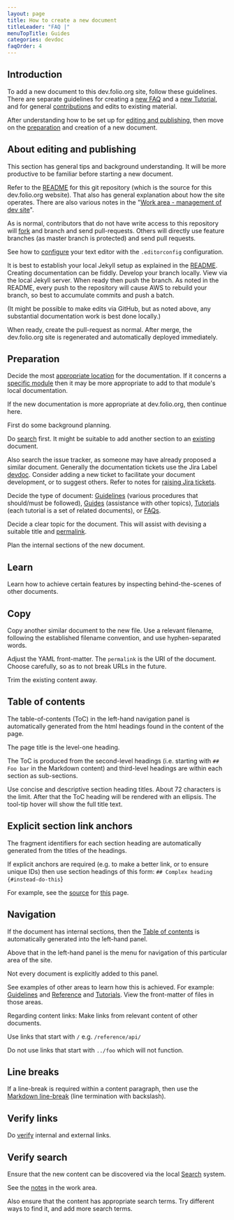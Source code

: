 ```yaml
---
layout: page
title: How to create a new document
titleLeader: "FAQ |"
menuTopTitle: Guides
categories: devdoc
faqOrder: 4
---
```


## Introduction

To add a new document to this dev.folio.org site, follow these guidelines.
There are separate guidelines for creating a [new FAQ](/faqs/how-to-create-doc-faq/) and a [new Tutorial](/faqs/how-to-create-doc-tutorial/),
and for general [contributions](/faqs/how-to-contribute-devdoc/) and edits to existing material.

After understanding how to be set up for [editing and publishing](#about-editing-and-publishing), then move on the [preparation](#preparation) and creation of a new document.

## About editing and publishing

This section has general tips and background understanding.
It will be more productive to be familiar before starting a new document.

Refer to the [README](https://github.com/folio-org/folio-org.github.io) for this git repository (which is the source for this dev.folio.org website). That also has general explanation about how the site operates.
There are also various notes in the "[Work area - management of dev site](https://github.com/folio-org/folio-org.github.io#work-area---management-of-dev-site)".

As is normal, contributors that do not have write access to this repository will [fork](/guidelines/contributing/#fork-github-repository) and branch and send pull-requests.
Others will directly use feature branches (as master branch is protected) and send pull requests.

See how to [configure](/guides/developer-setup/#use-editorconfig-for-consistent-whitespace) your text editor with the `.editorconfig` configuration.

It is best to establish your local Jekyll setup as explained in the [README](https://github.com/folio-org/folio-org.github.io).
Creating documentation can be fiddly.
Develop your branch locally.
View via the local Jekyll server.
When ready then push the branch.
As noted in the README, every push to the repository will cause AWS to rebuild your branch, so best to accumulate commits and push a batch.

(It might be possible to make edits via GitHub, but as noted above, any substantial documentation work is best done locally.)

When ready, create the pull-request as normal. After merge, the dev.folio.org site is regenerated and automatically deployed immediately.

## Preparation

Decide the most [appropriate location](/faqs/where-is-developer-documentation-located/) for the documentation.
If it concerns a [specific module](/source-code/map/) then it may be more appropriate to add to that module's local documentation.

If the new documentation is more appropriate at dev.folio.org, then continue here.

First do some background planning.

Do [search](/search/) first. It might be suitable to add another section to an [existing](/faqs/how-to-contribute-devdoc/#editing-existing-docs) document.

Also search the issue tracker, as someone may have already proposed a similar document.
Generally the documentation tickets use the Jira Label [devdoc](https://issues.folio.org/issues/?jql=labels%3Ddevdoc).
Consider adding a new ticket to facilitate your document development, or to suggest others.
Refer to notes for [raising Jira tickets](/faqs/how-to-contribute-devdoc/#raising-jira-tickets).

Decide the type of document:
[Guidelines](/guidelines/) (various procedures that should/must be followed),
[Guides](/guides/) (assistance with other topics),
[Tutorials](/tutorials/) (each tutorial is a set of related documents),
or [FAQs](/faqs/).

Decide a clear topic for the document.
This will assist with devising a suitable title and [permalink](#copy).

Plan the internal sections of the new document.

## Learn

Learn how to achieve certain features by inspecting behind-the-scenes of other documents.

## Copy

Copy another similar document to the new file. Use a relevant filename, following the established filename convention, and use hyphen-separated words.

Adjust the YAML front-matter. The `permalink` is the URI of the document.
Choose carefully, so as to not break URLs in the future.

Trim the existing content away.

## Table of contents

The table-of-contents (ToC) in the left-hand navigation panel is automatically generated from the html headings found in the content of the page.

The page title is the level-one heading.

The ToC is produced from the second-level headings (i.e. starting with `## Foo bar` in the Markdown content) and third-level headings are within each section as sub-sections.

Use concise and descriptive section heading titles. About 72 characters is the limit. After that the ToC heading will be rendered with an ellipsis. The tool-tip hover will show the full title text.

## Explicit section link anchors

The fragment identifiers for each section heading are automatically generated from the titles of the headings.

If explicit anchors are required (e.g. to make a better link, or to ensure unique IDs) then use section headings of this form: ``## Complex heading {#instead-do-this``}

For example, see the [source](https://raw.githubusercontent.com/folio-org/folio-org.github.io/master/guides/commence-a-module.md) for [this](/guides/commence-a-module/) page.

## Navigation

If the document has internal sections, then the [Table of contents](#table-of-contents) is automatically generated into the left-hand panel.

Above that in the left-hand panel is the menu for navigation of this particular area of the site.

Not every document is explicitly added to this panel.

See examples of other areas to learn how this is achieved.
For example: [Guidelines](/guidelines/) and [Reference](/reference/) and [Tutorials](/tutorials/).
View the front-matter of files in those areas.

Regarding content links: Make links from relevant content of other documents.

Use links that start with `/` e.g. `/reference/api/`

Do not use links that start with `../foo` which will not function.

## Line breaks

If a line-break is required within a content paragraph, then use the [Markdown line-break](/faqs/how-to-use-editorconfig/#markdown-line-break) (line termination with backslash).

## Verify links

Do [verify](https://github.com/folio-org/folio-org.github.io#link-checker) internal and external links.

## Verify search

Ensure that the new content can be discovered via the local [Search](/search/) system.

See the [notes](https://github.com/folio-org/folio-org.github.io/blob/master/work/maintain-search.md) in the work area.

Also ensure that the content has appropriate search terms.
Try different ways to find it, and add more search terms.

